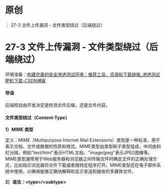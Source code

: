 # 原创
：  27-3 文件上传漏洞 - 文件类型绕过（后端绕过）

# 27-3 文件上传漏洞 - 文件类型绕过（后端绕过）

环境准备：[构建完善的安全渗透测试环境：推荐工具、资源和下载链接_渗透测试靶机下载-CSDN博客](https://blog.csdn.net/weixin_43263566/article/details/129031187)

#### 导语

后端校验由开发决定是检测文件后缀，还是文件内容。

#### 文件类型绕过（Content-Type）

**1）MIME 类型**

定义：MIME（Multipurpose Internet Mail Extensions）类型是一种标准，用于表示文档、文件或数据的性质和格式。MIME类型由类型和子类型组成，中间由斜杠分隔，例如"text/html"表示HTML文档，"image/jpeg"表示JPEG图像等。MIME类型通常用于Web服务器和浏览器之间传输文件时确定文件的正确处理方式，比如指示浏览器将文件下载或者用特定程序打开。MIME类型还在电子邮件系统中使用，以确保能够正确地解释和显示发送和接收的多媒体文件。

**2）语法：&lt;type&gt;/&lt;subtype&gt;**
